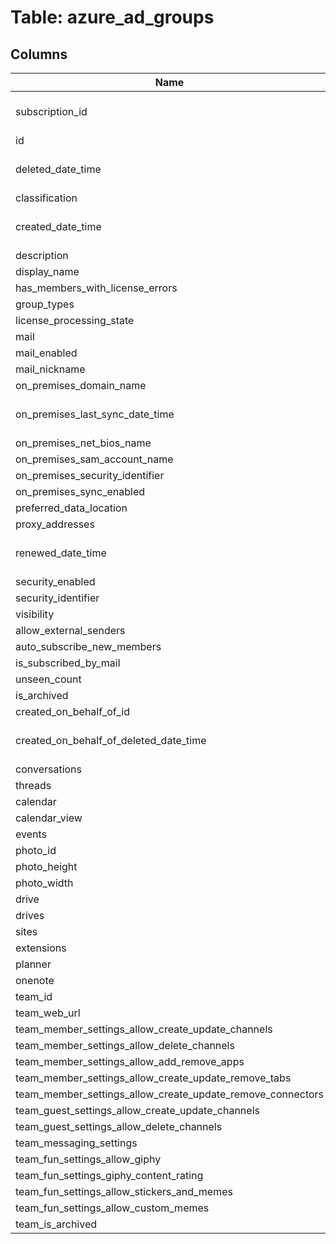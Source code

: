 
# Table: azure_ad_groups

## Columns
| Name        | Type           | Description  |
| ------------- | ------------- | -----  |
|subscription_id|text|Azure subscription id|
|id|text||
|deleted_date_time|timestamp without time zone||
|classification|text||
|created_date_time|timestamp without time zone||
|description|text||
|display_name|text||
|has_members_with_license_errors|boolean||
|group_types|text[]||
|license_processing_state|text||
|mail|text||
|mail_enabled|boolean||
|mail_nickname|text||
|on_premises_domain_name|text||
|on_premises_last_sync_date_time|timestamp without time zone||
|on_premises_net_bios_name|text||
|on_premises_sam_account_name|text||
|on_premises_security_identifier|text||
|on_premises_sync_enabled|boolean||
|preferred_data_location|text||
|proxy_addresses|text[]||
|renewed_date_time|timestamp without time zone||
|security_enabled|boolean||
|security_identifier|text||
|visibility|text||
|allow_external_senders|boolean||
|auto_subscribe_new_members|boolean||
|is_subscribed_by_mail|boolean||
|unseen_count|bigint||
|is_archived|boolean||
|created_on_behalf_of_id|text||
|created_on_behalf_of_deleted_date_time|timestamp without time zone||
|conversations|jsonb||
|threads|jsonb||
|calendar|jsonb||
|calendar_view|jsonb||
|events|jsonb||
|photo_id|text||
|photo_height|bigint||
|photo_width|bigint||
|drive|jsonb||
|drives|jsonb||
|sites|jsonb||
|extensions|jsonb||
|planner|jsonb||
|onenote|jsonb||
|team_id|text||
|team_web_url|text||
|team_member_settings_allow_create_update_channels|boolean||
|team_member_settings_allow_delete_channels|boolean||
|team_member_settings_allow_add_remove_apps|boolean||
|team_member_settings_allow_create_update_remove_tabs|boolean||
|team_member_settings_allow_create_update_remove_connectors|boolean||
|team_guest_settings_allow_create_update_channels|boolean||
|team_guest_settings_allow_delete_channels|boolean||
|team_messaging_settings|jsonb||
|team_fun_settings_allow_giphy|boolean||
|team_fun_settings_giphy_content_rating|text||
|team_fun_settings_allow_stickers_and_memes|boolean||
|team_fun_settings_allow_custom_memes|boolean||
|team_is_archived|boolean||
